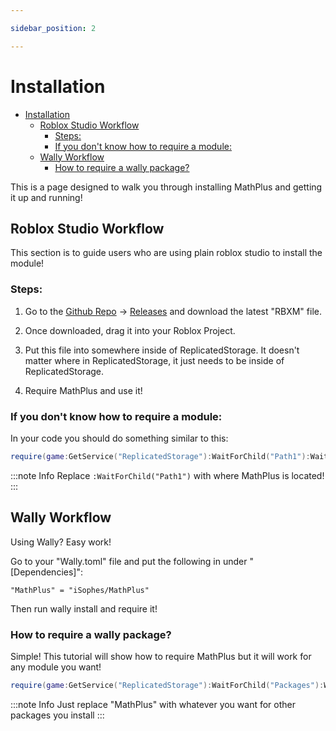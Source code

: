 ```yaml
---

sidebar_position: 2

---
```


# Installation

- [Installation](#installation)
  - [Roblox Studio Workflow](#roblox-studio-workflow)
    - [Steps:](#steps)
    - [If you don't know how to require a module:](#if-you-dont-know-how-to-require-a-module)
  - [Wally Workflow](#wally-workflow)
    - [How to require a wally package?](#how-to-require-a-wally-package)

This is a page designed to walk you through installing MathPlus and getting it up and running!

## Roblox Studio Workflow

This section is to guide users who are using plain roblox studio to install the module!

### Steps:

1. Go to the [Github Repo](https://github.com/iSophes/MathPlus) -> [Releases](https://github.com/iSophes/mathplus/releases) and download the latest "RBXM" file.

2. Once downloaded, drag it into your Roblox Project. 
   
3. Put this file into somewhere inside of ReplicatedStorage. It doesn't matter where in ReplicatedStorage, it just needs to be inside of ReplicatedStorage.

4. Require MathPlus and use it!

### If you don't know how to require a module:

In your code you should do something similar to this:

```lua
require(game:GetService("ReplicatedStorage"):WaitForChild("Path1"):WaitForChild("Path2"):WaitForChild("MathPlus"))
```

:::note Info
Replace `:WaitForChild("Path1")` with where MathPlus is located!
:::

## Wally Workflow

Using Wally? Easy work! 

Go to your "Wally.toml" file and put the following in under "[Dependencies]":

```
"MathPlus" = "iSophes/MathPlus"
```

Then run wally install and require it!

### How to require a wally package?

Simple! This tutorial will show how to require MathPlus but it will work for any module you want!

```lua
require(game:GetService("ReplicatedStorage"):WaitForChild("Packages"):WaitForChild("MathPlus"))
```

:::note Info
Just replace "MathPlus" with whatever you want for other packages you install
:::


